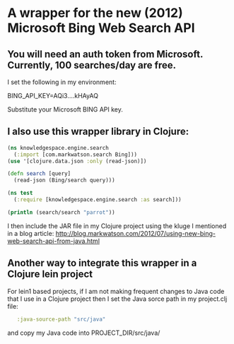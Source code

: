 A wrapper for the new (2012) Microsoft Bing Web Search API
==========================================================

You will need an auth token from Microsoft. Currently, 100 searches/day are free.
---------------------------------------------------------------------------------

I set the following in my environment:

BING_API_KEY=AQi3....kHAyAQ

Substitute your Microsoft BING API key.

I also use this wrapper library in Clojure:
-------------------------------------------

```clojure
(ns knowledgespace.engine.search
  (:import [com.markwatson.search Bing]))
(use '[clojure.data.json :only (read-json)])

(defn search [query]
  (read-json (Bing/search query)))
```

```clojure
(ns test
  (:require [knowledgespace.engine.search :as search]))

(println (search/search "parrot"))
```

I then include the JAR file in my Clojure project using the kluge I mentioned in a blog article: http://blog.markwatson.com/2012/07/using-new-bing-web-search-api-from-java.html

Another way to integrate this wrapper in a Clojure lein project
---------------------------------------------------------------

For lein1 based projects, if I am not making frequent changes to Java code that I use in a Clojure project then I set the Java sorce path in my project.clj file:

```clojure
   :java-source-path "src/java"
```

and copy my Java code into PROJECT_DIR/src/java/

